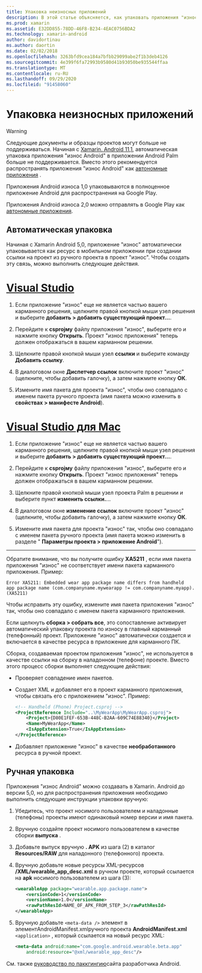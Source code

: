 ```yaml
---
title: Упаковка неизносных приложений
description: В этой статье объясняется, как упаковать приложения "износ Android".
ms.prod: xamarin
ms.assetid: E32DD855-78DD-46F8-B234-4EAC0756BDA2
ms.technology: xamarin-android
author: davidortinau
ms.author: daortin
ms.date: 02/02/2018
ms.openlocfilehash: 3263bfd9cea184a7bfbb29099abe2f1b3deb4126
ms.sourcegitcommit: 4e399f6fa72993b9580d41b93050be935544ffaa
ms.translationtype: MT
ms.contentlocale: ru-RU
ms.lasthandoff: 09/29/2020
ms.locfileid: "91458060"
---
```

# <a name="packaging-wear-apps"></a>Упаковка неизносных приложений

> [!WARNING]
> Следующие документы и образцы проектов могут больше не поддерживаться.
> Начиная с [Xamarin. Android 11,1][xa-11.1], автоматическая упаковка приложения "износ Android" в приложении Android Palm больше не поддерживается. Вместо этого рекомендуется распространять приложения "износ Android" как [автономные приложения][standalone] .

Приложения Android износа 1,0 упаковываются в полноценное приложение Android для распространения на Google Play.

Приложения Android износа 2,0 можно отправлять в Google Play как [автономные приложения][standalone].

[xa-11.1]: /xamarin/android/release-notes/11/11.1
[standalone]: https://developer.android.com/training/wearables/apps/standalone-apps

## <a name="automatic-packaging"></a>Автоматическая упаковка

Начиная с Xamarin Android 5,0, приложение "износ" автоматически упаковывается как ресурс в мобильном приложении при создании ссылки на проект из ручного проекта в проект "износ". Чтобы создать эту связь, можно выполнить следующие действия. 

# <a name="visual-studio"></a>[Visual Studio](#tab/windows)

1. Если приложение "износ" еще не является частью вашего карманного решения, щелкните правой кнопкой мыши узел решения и выберите **добавить > добавить существующий проект...**.

2. Перейдите к **csprojму** файлу приложения "износ", выберите его и нажмите кнопку **Открыть**. Проект "износ приложения" теперь должен отображаться в вашем карманном решении.

3. Щелкните правой кнопкой мыши узел **ссылки** и выберите команду **Добавить ссылку**.

4. В диалоговом окне **Диспетчер ссылок** включите проект "износ" (щелкните, чтобы добавить галочку), а затем нажмите кнопку **ОК**.

5. Измените имя пакета для проекта "износ", чтобы оно совпадало с именем пакета ручного проекта (имя пакета можно изменить в **свойствах > манифесте Android**).

# <a name="visual-studio-for-mac"></a>[Visual Studio для Mac](#tab/macos)

1. Если приложение "износ" еще не является частью вашего карманного решения, щелкните правой кнопкой мыши узел решения и выберите **добавить > добавить существующий проект...**.

2. Перейдите к **csprojму** файлу приложения "износ", выберите его и нажмите кнопку **Открыть**. Проект "износ приложения" теперь должен отображаться в вашем карманном решении.

3. Щелкните правой кнопкой мыши узел проекта Palm в решении и выберите пункт **изменить ссылки.**...

4. В диалоговом окне **изменение ссылок** включите проект "износ" (щелкните, чтобы добавить галочку), а затем нажмите кнопку **ОК**.

5. Измените имя пакета для проекта "износ" так, чтобы оно совпадало с именем пакета ручного проекта (имя пакета можно изменить в разделе " **Параметры проекта > приложение Android**").

-----

Обратите внимание, что вы получите ошибку **XA5211** , если имя пакета приложения "износ" не соответствует имени пакета карманного приложения. Пример:

```shell
Error XA5211: Embedded wear app package name differs from handheld 
app package name (com.companyname.mywearapp != com.companyname.myapp). (XA5211)
```

Чтобы исправить эту ошибку, измените имя пакета приложения "износ" так, чтобы оно совпадало с именем пакета карманного приложения.

Если щелкнуть **сборка > собрать все**, это сопоставление активирует автоматический упаковку проекта по износу в главный карманный (телефонный) проект. Приложение "износ" автоматически создается и включается в качестве ресурса в приложение для карманного ПК.

Сборка, создаваемая проектом приложения "износ", не используется в качестве ссылки на сборку в наладонном (телефоне) проекте. Вместо этого процесс сборки выполняет следующие действия:

- Проверяет совпадение имен пакетов. 

- Создает XML и добавляет его в проект карманного приложения, чтобы связать его с приложением "износ". Пример: 

    ```xml
    <!-- Handheld (Phone) Project.csproj -->
    <ProjectReference Include="..\MyWearApp\MyWearApp.csproj">
        <Project>{D80E1FEF-653B-448C-B2AA-609C74E88340}</Project>
        <Name>MyWearApp</Name>
        <IsAppExtension>True</IsAppExtension>
    </ProjectReference>
    ```

- Добавляет приложение "износ" в качестве **необработанного** ресурса в ручной проект. 

## <a name="manual-packaging"></a>Ручная упаковка

Приложения "износ Android" можно создавать в Xamarin. Android до версии 5,0, но для распространения приложения необходимо выполнить следующие инструкции упаковки вручную: 

1. Убедитесь, что проект носимого пользователем и наладонные (телефоны) проекты имеют одинаковый номер версии и имя пакета.

2. Вручную создайте проект носимого пользователем в качестве сборки **выпуска** .

3. Добавьте выпуск вручную **. APK** из шага (2) в каталог **Resources/RAW** для наладонного (телефонного) проекта.

4. Вручную добавьте новые ресурсы XML-ресурсов **/XML/wearable_app_desc.xml** в ручном проекте, который ссылается на **apk** носимого пользователем из шага (3):

    ```xml
    <wearableApp package="wearable.app.package.name">
        <versionCode>1</versionCode>
        <versionName>1.0</versionName>
        <rawPathResId>NAME_OF_APK_FROM_STEP_3</rawPathResId>
    </wearableApp>
    ```

5. Вручную добавьте `<meta-data />` элемент в элементAndroidManifest.xmlручного проекта **AndroidManifest.xml** `<application>` , который ссылается на новый ресурс XML:

    ```xml
    <meta-data android:name="com.google.android.wearable.beta.app"
        android:resource="@xml/wearable_app_desc"/>
    ```

См. также [руководство по паккгингию](https://developer.android.com/training/wearables/apps/packaging.html#PackageManually)сайта разработчика Android.